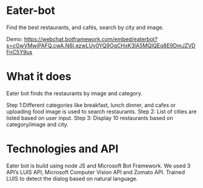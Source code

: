 # Eater-bot
Find the best restaurants, and cafés, search by city and image.

Demo: https://webchat.botframework.com/embed/eaterbot?s=cGwVMwjPAFQ.cwA.N6I.ezwLUy0YQ9OqCHxK3lA5MQIQEq8E9DmJZVDFnC5Y9us

# What it does
Eater bot finds the restaurants by image and category.

Step 1:Different categories like breakfast, lunch dinner, and cafes or uploading food image is used to search restaurants.
Step 2: List of cities are listed based on user input.
Step 3: Display 10 restaurants based on category/image and city.

# Technologies and API
Eater bot is build using node JS and Microsoft Bot Framework.
We used 3 API’s LUIS API, Microsoft Computer Vision API and Zomato API.
Trained LUIS to detect the dialog based on natural language.

